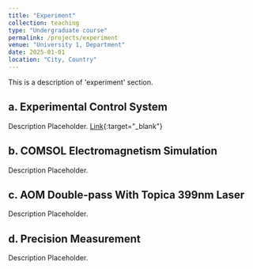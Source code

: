 ```yaml
---
title: "Experiment"
collection: teaching
type: "Undergraduate course"
permalink: /projects/experiment
venue: "University 1, Department"
date: 2025-01-01
location: "City, Country"
---
```


This is a description of 'experiment' section.

a. Experimental Control System
------

Description Placeholder.
[Link](https://github.com/Semeghini-Lab/NI-experiment-control){:target="_blank"}

b. COMSOL Electromagnetism Simulation
------

Description Placeholder.

c. AOM Double-pass With Topica 399nm Laser
------

Description Placeholder.

d. Precision Measurement
------

Description Placeholder.